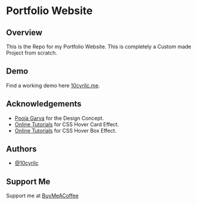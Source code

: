 
# Portfolio Website


## Overview

This is the Repo for my Portfolio Website. This is completely a Custom made Project from scratch.


## Demo

Find a working demo here [10cyrilc.me](10cyrilc.me).


## Acknowledgements

 - [Pooja Garva](https://www.youtube.com/watch?v=xidxWceG-wA) for the Design Concept.
 - [Online Tutorials](https://www.youtube.com/watch?v=EZqhWu8GJ6U) for CSS Hover Card Effect.
 - [Online Tutorials](https://www.youtube.com/watch?v=JJkuGvfFKOw) for CSS Hover Box Effect.


## Authors

- [@10cyrilc](https://www.github.com/10cyrilc)


## Support Me

Support me at [BuyMeACoffee](https://www.buymeacoffee.com/10cyrilc)

